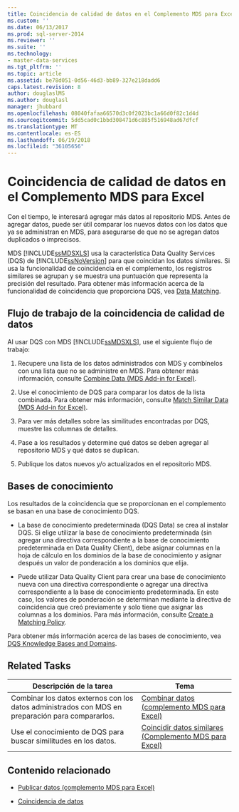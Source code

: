 ```yaml
---
title: Coincidencia de calidad de datos en el Complemento MDS para Excel | Microsoft Docs
ms.custom: ''
ms.date: 06/13/2017
ms.prod: sql-server-2014
ms.reviewer: ''
ms.suite: ''
ms.technology:
- master-data-services
ms.tgt_pltfrm: ''
ms.topic: article
ms.assetid: be78d051-0d56-46d3-bb89-327e218dadd6
caps.latest.revision: 8
author: douglaslMS
ms.author: douglasl
manager: jhubbard
ms.openlocfilehash: 08040fafaa66570d3c0f2023bc1a66d0f82c1d4d
ms.sourcegitcommit: 5dd5cad0c1bbd308471d6c885f516948ad67dfcf
ms.translationtype: MT
ms.contentlocale: es-ES
ms.lasthandoff: 06/19/2018
ms.locfileid: "36105656"
---
```

# <a name="data-quality-matching-in-the-mds-add-in-for-excel"></a>Coincidencia de calidad de datos en el Complemento MDS para Excel
  Con el tiempo, le interesará agregar más datos al repositorio MDS. Antes de agregar datos, puede ser útil comparar los nuevos datos con los datos que ya se administran en MDS, para asegurarse de que no se agregan datos duplicados o imprecisos.  
  
 MDS [!INCLUDE[ssMDSXLS](../../includes/ssmdsxls-md.md)] usa la característica Data Quality Services (DQS) de [!INCLUDE[ssNoVersion](../../includes/ssnoversion-md.md)] para que coincidan los datos similares. Si usa la funcionalidad de coincidencia en el complemento, los registros similares se agrupan y se muestra una puntuación que representa la precisión del resultado. Para obtener más información acerca de la funcionalidad de coincidencia que proporciona DQS, vea [Data Matching](../../data-quality-services/data-matching.md).  
  
## <a name="workflow-for-data-quality-matching"></a>Flujo de trabajo de la coincidencia de calidad de datos  
 Al usar DQS con MDS [!INCLUDE[ssMDSXLS](../../includes/ssmdsxls-md.md)], use el siguiente flujo de trabajo:  
  
1.  Recupere una lista de los datos administrados con MDS y combínelos con una lista que no se administre en MDS. Para obtener más información, consulte [Combine Data &#40;MDS Add-in for Excel&#41;](combine-data-mds-add-in-for-excel.md).  
  
2.  Use el conocimiento de DQS para comparar los datos de la lista combinada. Para obtener más información, consulte [Match Similar Data &#40;MDS Add-in for Excel&#41;](match-similar-data-mds-add-in-for-excel.md).  
  
3.  Para ver más detalles sobre las similitudes encontradas por DQS, muestre las columnas de detalles.  
  
4.  Pase a los resultados y determine qué datos se deben agregar al repositorio MDS y qué datos se duplican.  
  
5.  Publique los datos nuevos y/o actualizados en el repositorio MDS.  
  
## <a name="knowledge-bases"></a>Bases de conocimiento  
 Los resultados de la coincidencia que se proporcionan en el complemento se basan en una base de conocimiento DQS.  
  
-   La base de conocimiento predeterminada (DQS Data) se crea al instalar DQS. Si elige utilizar la base de conocimiento predeterminada (sin agregar una directiva correspondiente a la base de conocimiento predeterminada en Data Quality Client), debe asignar columnas en la hoja de cálculo en los dominios de la base de conocimiento y asignar después un valor de ponderación a los dominios que elija.  
  
-   Puede utilizar Data Quality Client para crear una base de conocimiento nueva con una directiva correspondiente o agregar una directiva correspondiente a la base de conocimiento predeterminada. En este caso, los valores de ponderación se determinan mediante la directiva de coincidencia que creó previamente y solo tiene que asignar las columnas a los dominios. Para más información, consulte [Create a Matching Policy](../../data-quality-services/create-a-matching-policy.md).  
  
 Para obtener más información acerca de las bases de conocimiento, vea [DQS Knowledge Bases and Domains](../../data-quality-services/dqs-knowledge-bases-and-domains.md).  
  
## <a name="related-tasks"></a>Related Tasks  
  
|Descripción de la tarea|Tema|  
|----------------------|-----------|  
|Combinar los datos externos con los datos administrados con MDS en preparación para compararlos.|[Combinar datos &#40;complemento MDS para Excel&#41;](combine-data-mds-add-in-for-excel.md)|  
|Use el conocimiento de DQS para buscar similitudes en los datos.|[Coincidir datos similares &#40;Complemento MDS para Excel&#41;](match-similar-data-mds-add-in-for-excel.md)|  
  
## <a name="related-content"></a>Contenido relacionado  
  
-   [Publicar datos &#40;complemento MDS para Excel&#41;](overview-importing-data-from-excel-mds-add-in-for-excel.md)  
  
-   [Coincidencia de datos](../../data-quality-services/data-matching.md)  
  
  